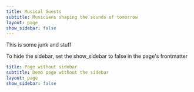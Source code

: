 ```yaml
---
title: Musical Guests
subtitle: Musicians shaping the sounds of tomorrow
layout: page
show_sidebar: false
---
```


This is some junk and stuff

To hide the sidebar, set the show_sidebar to false in the page's frontmatter

```yml
title: Page without sidebar
subtitle: Demo page without the sidebar
layout: page
show_sidebar: false
```
